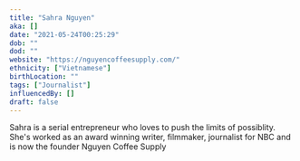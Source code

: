 ```yaml
---
title: "Sahra Nguyen"
aka: []
date: "2021-05-24T00:25:29"
dob: ""
dod: ""
website: "https://nguyencoffeesupply.com/"
ethnicity: ["Vietnamese"]
birthLocation: ""
tags: ["Journalist"]
influencedBy: []
draft: false
---
```


Sahra is a serial entrepreneur who loves to push the limits of possiblity. She's worked as an award winning writer, filmmaker, journalist for NBC and is now the founder Nguyen Coffee Supply
